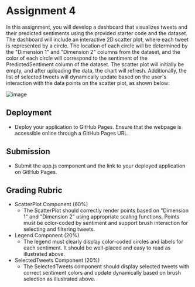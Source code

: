 # Assignment 4 #

In this assignment, you will develop a dashboard that visualizes tweets and their predicted sentiments using the provided starter code and the dataset. The dashboard will include an interactive 2D scatter plot, where each tweet is represented by a circle. The location of each circle will be determined by the "Dimension 1" and "Dimension 2" columns from the dataset, and the color of each circle will correspond to the sentiment of the PredictedSentiment column of the dataset. The scatter plot will initially be empty, and after uploading the data, the chart will refresh. Additionally, the list of selected tweets will dynamically update based on the user's interaction with the data points on the scatter plot, as shown below:

![image](https://github.com/user-attachments/assets/898d509f-3fb1-4b87-8568-2f9f63cf3799)

## Deployment ## 
- Deploy your application to GitHub Pages. Ensure that the webpage is accessible online through a GitHub Pages URL.

## Submission ##
 -  Submit the app.js component and the link to your deployed application on GitHub Pages.

## Grading Rubric ## 
- ScatterPlot Component (60%)
  - The ScatterPlot should correctly render points based on "Dimension 1" and "Dimension 2" using appropriate scaling functions. Points must be color-coded by sentiment and support brush interaction for selecting and filtering tweets.
- Legend Component (20%)
  - The legend must clearly display color-coded circles and labels for each sentiment. It should be well-placed and easy to read as illustrated above.
- SelectedTweets Component (20%)
  - The SelectedTweets component should display selected tweets with correct sentiment colors and update dynamically based on brush selection as illustrated above.
